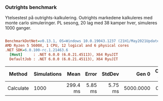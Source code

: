 ﻿### Outrights benchmark

Ytelsestest på outrights-kalkulering.
Outrights markedene kalkuleres med monte carlo simuleringer.
PL sesong, 20 lag med 38 kamper hver, simuleres 1000 ganger.

``` ini

BenchmarkDotNet=v0.13.1, OS=Windows 10.0.19043.1237 (21H1/May2021Update)
AMD Ryzen 5 5600X, 1 CPU, 12 logical and 6 physical cores
.NET SDK=6.0.100-rc.1.21463.6
  [Host]     : .NET 6.0.0 (6.0.21.45113), X64 RyuJIT
  DefaultJob : .NET 6.0.0 (6.0.21.45113), X64 RyuJIT


```
|    Method | Simulations |     Mean |   Error |  StdDev |     Gen 0 | Code Size | Allocated |
|---------- |------------ |---------:|--------:|--------:|----------:|----------:|----------:|
| Calculate |        1000 | 299.4 ms | 5.85 ms | 5.75 ms | 5000.0000 |      0 MB |     84 MB |


